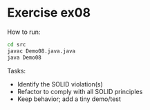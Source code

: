 # Exercise ex08

How to run:
```bash
cd src
javac Demo08.java.java
java Demo08
```

Tasks:
- Identify the SOLID violation(s)
- Refactor to comply with all SOLID principles
- Keep behavior; add a tiny demo/test
